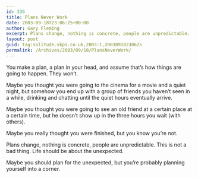 ```yaml
---
id: 336
title: Plans Never Work
date: 2003-09-18T23:06:25+00:00
author: Gary Fleming
excerpt: Plans change, nothing is concrete, people are unpredictable.
layout: post
guid: tag:solitude.vkps.co.uk,2003:1,20030918230625
permalink: /Archives/2003/09/18/PlansNeverWork/
---
```

You make a plan, a plan in your head, and assume that&#8217;s how things are going to happen. They won&#8217;t.

Maybe you thought you were going to the cinema for a movie and a quiet night, but somehow you end up with a group of friends you haven&#8217;t seen in a while, drinking and chatting until the quiet hours eventually arrive.

Maybe you thought you were going to see an old friend at a certain place at a certain time, but he doesn&#8217;t show up in the three hours you wait (with others).

Maybe you really thought you were finished, but you know you&#8217;re not.

Plans change, nothing is concrete, people are unpredictable. This is not a bad thing. Life should be about the unexpected.

Maybe you should plan for the unexpected, but you&#8217;re probably planning yourself into a corner.